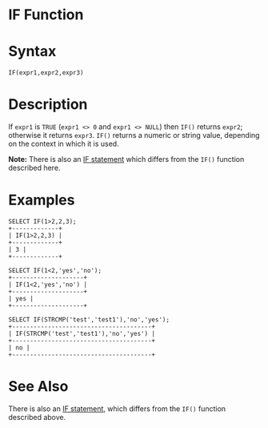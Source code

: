 # IF Function

#

# Syntax

```
IF(expr1,expr2,expr3)
```

#

# Description

If `expr1` is `TRUE` (`expr1 <> 0` and `expr1 <> NULL`) then `IF()`
returns `expr2`; otherwise it returns `expr3`. `IF()` returns a numeric
or string value, depending on the context in which it is used.

**Note:** There is also an [IF statement](/kb/en/if-statement/) which differs from the
`IF()` function described here.

#

# Examples

```
SELECT IF(1>2,2,3);
+-------------+
| IF(1>2,2,3) |
+-------------+
| 3 |
+-------------+
```

```
SELECT IF(1<2,'yes','no');
+--------------------+
| IF(1<2,'yes','no') |
+--------------------+
| yes |
+--------------------+
```

```
SELECT IF(STRCMP('test','test1'),'no','yes');
+---------------------------------------+
| IF(STRCMP('test','test1'),'no','yes') |
+---------------------------------------+
| no |
+---------------------------------------+
```

#

# See Also

There is also an [IF statement](/kb/en/if-statement/), which differs from the `IF()` function described above.